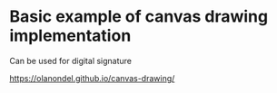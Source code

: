 # Basic example of canvas drawing implementation

Сan be used for digital signature

https://olanondel.github.io/canvas-drawing/
